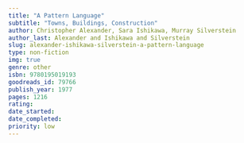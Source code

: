 ```yaml
---
title: "A Pattern Language"
subtitle: "Towns, Buildings, Construction"
author: Christopher Alexander, Sara Ishikawa, Murray Silverstein
author_last: Alexander and Ishikawa and Silverstein
slug: alexander-ishikawa-silverstein-a-pattern-language
type: non-fiction
img: true
genre: other
isbn: 9780195019193
goodreads_id: 79766
publish_year: 1977
pages: 1216
rating: 
date_started:
date_completed:
priority: low
---
```

